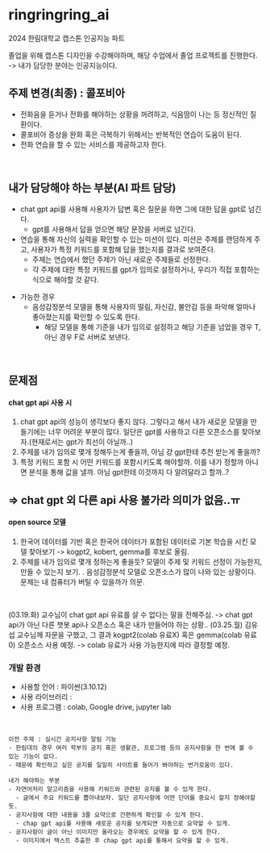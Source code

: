 # ringringring_ai
2024 한림대학교 캡스톤 인공지능 파트

졸업을 위해 캡스톤 디자인을 수강해야하며, 해당 수업에서 졸업 프로젝트를 진행한다. <br>
-> 내가 담당한 분야는 인공지능이다.
<br>

## 주제 변경(최종) : 콜포비아
- 전화음을 듣거나 전화를 해야하는 상황을 꺼려하고, 식음땀이 나는 등 정신적인 질환이다.
- 콜포비아 증상을 완화 혹은 극복하기 위해서는 반복적인 연습이 도움이 된다.
- 전화 연습을 할 수 있는 서비스를 제공하고자 한다.
 <br>
 
## 내가 담당해야 하는 부분(AI 파트 담당)
- chat gpt api를 사용해 사용자가 답변 혹은 질문을 하면 그에 대한 답을 gpt로 넘긴다.
  - gpt를 사용해서 답을 얻으면 해당 문장을 서버로 넘긴다.
- 연습을 통해 자신의 실력을 확인할 수 있는 미션이 있다. 미션은 주제를 랜덤하게 주고, 사용자가 특정 키워드를 포함해 답을 했는지를 결과로 보여준다.
  - 주제는 연습에서 했던 주제가 아닌 새로운 주제들로 선정한다.
  - 각 주제에 대한 특정 키워드를 gpt가 임의로 설정하거나, 우리가 직접 포함하는 식으로 해야할 것 같다.

+ 가능한 경우
  - 음성감정분석 모델을 통해 사용자의 떨림, 자신감, 불안감 등을 파악해 얼마나 좋아졌는지를 확인할 수 있도록 한다.
    - 해당 모델을 통해 기준을 내가 임의로 설정하고 해당 기준을 넘었을 경우 T, 아닌 경우 F로 서버로 보낸다.
<br>

## 문제점
#### chat gpt api 사용 시
1. chat gpt api의 성능이 생각보다 좋지 않다. 그렇다고 해서 내가 새로운 모델을 만들기에는 너무 어려운 부분이 많다. 일단은 gpt를 사용하고 다른 오픈소스를 찾아보자.(현재로서는 gpt가 최선이 아닐까..)
2. 주제를 내가 임의로 몇개 정해두는게 좋을까, 아님 걍 gpt한테 추천 받는게 좋을까?
3. 특정 키워드 포함 시 어떤 키워드를 포함시키도록 해야할까. 이를 내가 정할까 아니면 분석을 통해 값을 낼까. 아님 gpt한테 이것까지 다 알려달라고 할까..?
  ## => chat gpt 외 다른 api 사용 불가라 의미가 없음..ㅠ

#### open source 모델
1. 한국어 데이터를 기반 혹은 한국어 데이터가 포함된 데이터로 기본 학습을 시킨 모델 찾아보기 -> kogpt2, kobert, gemma를 후보로 올림.
2. 주제를 내가 임의로 몇개 정하는게 좋을듯? 모델이 주제 및 키워드 선정이 가능한지, 만들 수 있는지 보기.
. 음성감정분석 모델로 오픈소스가 많이 나와 있는 상황이다. 문제는 내 컴퓨터가 버틸 수 있을까가 의문.
<br>

(03.19.화) 교수님이 chat gpt api 유료를 살 수 없다는 말을 전해주심. -> chat gpt api가 아닌 다른 챗봇 api나 오픈소스 혹은 내가 만들어야 하는 상황..
(03.25.월) 김유섭 교수님께 자문을 구했고, 그 결과 kogpt2(colab 유료X) 혹은 gemma(colab 유료0) 오픈소스 사용 예정. -> colab 유료가 사용 가능한지에 따라 결정할 예정.

### 개발 환경
- 사용할 언어 : 파이썬(3.10.12)
- 사용 라이브러리 : 
- 사용 프로그램 : colab, Google drive, jupyter lab
<br>

~~~
이전 주제 : 실시간 공지사항 알림 기능
- 한림대의 경우 여러 학부의 공지 혹은 생활관, 프로그램 등의 공지사항을 한 번에 볼 수 있는 기능이 없다.
- 때문에 확인하고 싶은 공지를 일일히 사이트를 들어가 봐야하는 번거로움이 있다.

내가 해야하는 부분
- 자연어처리 알고리즘을 사용해 키워드와 관련된 공지를 볼 수 있게 한다.
  - 글에서 주요 키워드를 뽑아내보자. 일단 공지사항에 어떤 단어를 중요시 할지 정해야할듯.
- 공지사항에 대한 내용을 3줄 요약으로 간편하게 확인할 수 있게 한다.
  - chap gpt api를 사용해 새로운 공지를 보게되면 자동으로 요약할 수 있게.
- 공지사항이 글이 아닌 이미지만 올라오는 경우에도 요약을 할 수 있게 한다.
  - 이미지에서 텍스트 추출한 후 chap gpt api를 통해서 요약을 할 수 있게.
~~~
